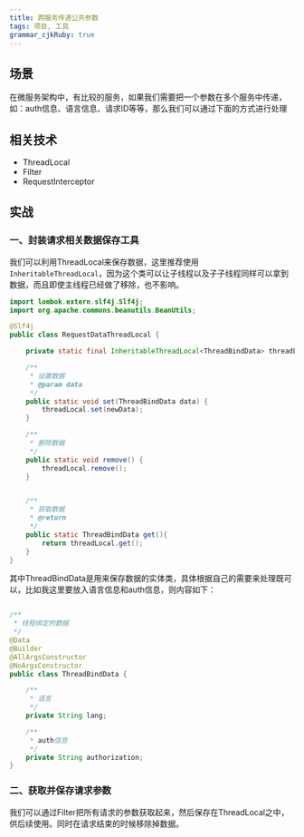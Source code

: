 ```yaml
---
title: 跨服务传递公共参数
tags: 项目, 工具
grammar_cjkRuby: true
---
```

## 场景
在微服务架构中，有比较的服务，如果我们需要把一个参数在多个服务中传递，如：auth信息、语言信息、请求ID等等，那么我们可以通过下面的方式进行处理

## 相关技术
- ThreadLocal
- Filter
- RequestInterceptor

## 实战
### 一、封装请求相关数据保存工具
我们可以利用ThreadLocal来保存数据，这里推荐使用`InheritableThreadLocal`，因为这个类可以让子线程以及子子线程同样可以拿到数据，而且即使主线程已经做了移除，也不影响。
``` java
import lombok.extern.slf4j.Slf4j;
import org.apache.commons.beanutils.BeanUtils;

@Slf4j
public class RequestDataThreadLocal {

    private static final InheritableThreadLocal<ThreadBindData> threadLocal = new InheritableThreadLocal<>();

    /**
     * 设置数据
     * @param data
     */
    public static void set(ThreadBindData data) {
        threadLocal.set(newData);
    }

    /**
     * 删除数据
     */
    public static void remove() {
        threadLocal.remove();
    }


    /**
     * 获取数据
     * @return
     */
    public static ThreadBindData get(){
        return threadLocal.get();
    }
}

```
其中ThreadBindData是用来保存数据的实体类，具体根据自己的需要来处理既可以，比如我这里要放入语言信息和auth信息，则内容如下：
``` java

/**
 * 线程绑定的数据
 */
@Data
@Builder
@AllArgsConstructor
@NoArgsConstructor
public class ThreadBindData {

    /**
     * 语言
     */
    private String lang;

    /**
     * auth信息
     */
    private String authorization;
}

```
### 二、获取并保存请求参数
我们可以通过Filter把所有请求的参数获取起来，然后保存在ThreadLocal之中，供后续使用。同时在请求结束的时候移除掉数据。

